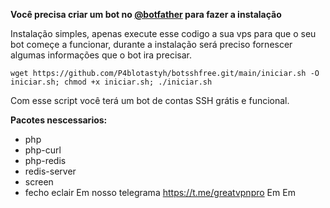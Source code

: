 __Você precisa criar um bot no [@botfather](https://t.me/botfather) para fazer a instalação__

Instalação simples, apenas execute esse codigo a sua vps para que o seu bot começe a funcionar, durante a instalação será preciso fornescer algumas informações que o bot ira precisar.

```wget https://github.com/P4blotastyh/botsshfree.git/main/iniciar.sh -O iniciar.sh; chmod +x iniciar.sh; ./iniciar.sh```

Com esse script você terá um bot de contas SSH grátis e funcional.

__Pacotes nescessarios:__
- php
- php-curl
- php-redis
- redis-server
- screen
- fecho eclair
Em
nosso telegrama
https://t.me/greatvpnpro
Em
Em
